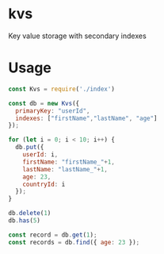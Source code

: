 # kvs
Key value storage with secondary indexes


# Usage

```javascript
const Kvs = require('./index')

const db = new Kvs({
  primaryKey: "userId",
  indexes: ["firstName","lastName", "age"]
});

for (let i = 0; i < 10; i++) {
  db.put({
    userId: i,
    firstName: "firstName_"+1,
    lastName: "lastName_"+1,
    age: 23,
    countryId: i
  });
}

db.delete(1)
db.has(5)

const record = db.get(1);
const records = db.find({ age: 23 });


```